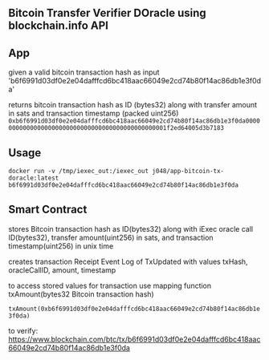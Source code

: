 Bitcoin Transfer Verifier DOracle using blockchain.info API
-----

App
-----
given a valid bitcoin transaction hash as input 'b6f6991d03df0e2e04dafffcd6bc418aac66049e2cd74b80f14ac86db1e3f0da'

returns bitcoin transaction hash as ID (bytes32) along with transfer amount in sats and transaction timestamp (packed uint256)
`0xb6f6991d03df0e2e04dafffcd6bc418aac66049e2cd74b80f14ac86db1e3f0da000000000000000000000000000000000000000000000001f2ed64005d3b7183`

Usage
-----
`docker run -v /tmp/iexec_out:/iexec_out j048/app-bitcoin-tx-doracle:latest b6f6991d03df0e2e04dafffcd6bc418aac66049e2cd74b80f14ac86db1e3f0da`

Smart Contract
-----
stores Bitcoin transaction hash as ID(bytes32) along with iExec oracle call ID(bytes32), transfer amount(uint256) in sats, and transaction timestamp(uint256) in unix time

creates transaction Receipt Event Log of TxUpdated with values txHash, oracleCallID, amount, timestamp

to access stored values for transaction use mapping function txAmount(bytes32 Bitcoin transaction hash)

`txAmount(0xb6f6991d03df0e2e04dafffcd6bc418aac66049e2cd74b80f14ac86db1e3f0da)`

to verify:
https://www.blockchain.com/btc/tx/b6f6991d03df0e2e04dafffcd6bc418aac66049e2cd74b80f14ac86db1e3f0da

